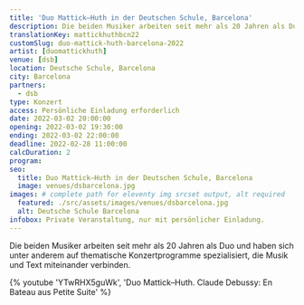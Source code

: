 ```yaml
---
title: 'Duo Mattick–Huth in der Deutschen Schule, Barcelona'
description: Die beiden Musiker arbeiten seit mehr als 20 Jahren als Duo und haben sich unter anderem auf thematische Konzertprogramme spezialisiert, die Musik und Text miteinander verbinden.
translationKey: mattickhuthbcn22
customSlug: duo-mattick-huth-barcelona-2022
artist: [duomattickhuth]
venue: [dsb]
location: Deutsche Schule, Barcelona
city: Barcelona
partners:
  - dsb
type: Konzert
access: Persönliche Einladung erforderlich
date: 2022-03-02 20:00:00
opening: 2022-03-02 19:30:00
ending: 2022-03-02 22:00:00
deadline: 2022-02-28 11:00:00
calcDuration: 2
program:
seo:
  title: Duo Mattick–Huth in der Deutschen Schule, Barcelona
  image: venues/dsbarcelona.jpg
images: # complete path for eleventy img srcset output, alt required
  featured: ./src/assets/images/venues/dsbarcelona.jpg
  alt: Deutsche Schule Barcelona
infobox: Private Veranstaltung, nur mit persönlicher Einladung.
---
```


Die beiden Musiker arbeiten seit mehr als 20 Jahren als Duo und haben sich unter anderem auf thematische Konzertprogramme spezialisiert, die Musik und Text miteinander verbinden.

{% youtube 'YTwRHX5guWk', 'Duo Mattick–Huth. Claude Debussy: En Bateau aus Petite Suite' %}
